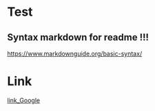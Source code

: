 # Test

## Syntax markdown for readme !!!
https://www.markdownguide.org/basic-syntax/

# Link
[ link_Google ](www.google)
